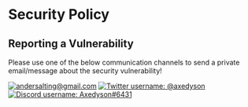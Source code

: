 # Security Policy

## Reporting a Vulnerability

Please use one of the below communication channels to send a private email/message about the security vulnerability!

[![andersalting@gmail.com](https://img.shields.io/badge/Gmail-D14836?style=for-the-badge&logo=gmail&logoColor=white)](mailto:andersalting@gmail.com)
[![Twitter username: @axedyson](https://img.shields.io/badge/Twitter-1DA1F2?style=for-the-badge&logo=twitter&logoColor=white)](https://twitter.com/axedyson)
[![Discord username: Axedyson#6431](https://dcbadge.vercel.app/api/shield/277200178325487616)](https://discord.com/users/277200178325487616)

